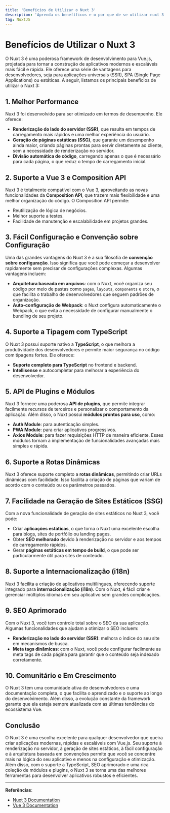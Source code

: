 ```yaml
---
title: 'Benefícios de Utilizar o Nuxt 3'
description: 'Aprenda os benefíficos e o por que de se utilizar nuxt 3 nos seus projetos!'
tag: NuxtJS
---
```


# Benefícios de Utilizar o Nuxt 3

O Nuxt 3 é uma poderosa framework de desenvolvimento para Vue.js, projetada para tornar a construção de aplicativos modernos e escaláveis mais fácil e rápida. Ele oferece uma série de vantagens para desenvolvedores, seja para aplicações universais (SSR), SPA (Single Page Applications) ou estáticas. A seguir, listamos os principais benefícios de utilizar o Nuxt 3:

## 1. **Melhor Performance**
Nuxt 3 foi desenvolvido para ser otimizado em termos de desempenho. Ele oferece:
- **Renderização do lado do servidor (SSR)**, que resulta em tempos de carregamento mais rápidos e uma melhor experiência do usuário.
- **Geração de páginas estáticas (SSG)**, que garante um desempenho ainda maior, criando páginas prontas para servir diretamente ao cliente, sem a necessidade de renderização no servidor.
- **Divisão automática de código**, carregando apenas o que é necessário para cada página, o que reduz o tempo de carregamento inicial.

## 2. **Suporte a Vue 3 e Composition API**
Nuxt 3 é totalmente compatível com o Vue 3, aproveitando as novas funcionalidades da **Composition API**, que trazem mais flexibilidade e uma melhor organização do código. O Composition API permite:
- Reutilização de lógica de negócios.
- Melhor suporte a testes.
- Facilidade de manutenção e escalabilidade em projetos grandes.

## 3. **Fácil Configuração e Convenção sobre Configuração**
Uma das grandes vantagens do Nuxt 3 é a sua filosofia de **convenção sobre configuração**. Isso significa que você pode começar a desenvolver rapidamente sem precisar de configurações complexas. Algumas vantagens incluem:
- **Arquitetura baseada em arquivos**: com o Nuxt, você organiza seu código por meio de pastas como `pages`, `layouts`, `components` e `store`, o que facilita o trabalho de desenvolvedores que seguem padrões de organização.
- **Auto-configuração de Webpack**: o Nuxt configura automaticamente o Webpack, o que evita a necessidade de configurar manualmente o bundling de seu projeto.

## 4. **Suporte a Tipagem com TypeScript**
O Nuxt 3 possui suporte nativo a **TypeScript**, o que melhora a produtividade dos desenvolvedores e permite maior segurança no código com tipagens fortes. Ele oferece:
- **Suporte completo para TypeScript** no frontend e backend.
- **Intellisense** e autocompletar para melhorar a experiência do desenvolvedor.

## 5. **API de Plugins e Módulos**
Nuxt 3 fornece uma poderosa **API de plugins**, que permite integrar facilmente recursos de terceiros e personalizar o comportamento da aplicação. Além disso, o Nuxt possui **módulos prontos para uso**, como:
- **Auth Module**: para autenticação simples.
- **PWA Module**: para criar aplicativos progressivos.
- **Axios Module**: para fazer requisições HTTP de maneira eficiente.
Esses módulos tornam a implementação de funcionalidades avançadas mais simples e rápida.

## 6. **Suporte a Rotas Dinâmicas**
Nuxt 3 oferece suporte completo a **rotas dinâmicas**, permitindo criar URLs dinâmicas com facilidade. Isso facilita a criação de páginas que variam de acordo com o conteúdo ou os parâmetros passados.

## 7. **Facilidade na Geração de Sites Estáticos (SSG)**
Com a nova funcionalidade de geração de sites estáticos no Nuxt 3, você pode:
- Criar **aplicações estáticas**, o que torna o Nuxt uma excelente escolha para blogs, sites de portfólio ou landing pages.
- Obter **SEO melhorado** devido à renderização no servidor e aos tempos de carregamento rápidos.
- Gerar **páginas estáticas em tempo de build**, o que pode ser particularmente útil para sites de conteúdo.

## 8. **Suporte a Internacionalização (i18n)**
Nuxt 3 facilita a criação de aplicativos multilíngues, oferecendo suporte integrado para **internacionalização (i18n)**. Com o Nuxt, é fácil criar e gerenciar múltiplos idiomas em seu aplicativo sem grandes complicações.

## 9. **SEO Aprimorado**
Com o Nuxt 3, você tem controle total sobre o SEO da sua aplicação. Algumas funcionalidades que ajudam a otimizar o SEO incluem:
- **Renderização no lado do servidor (SSR)**: melhora o índice do seu site em mecanismos de busca.
- **Meta tags dinâmicas**: com o Nuxt, você pode configurar facilmente as meta tags de cada página para garantir que o conteúdo seja indexado corretamente.

## 10. **Comunitário e Em Crescimento**
O Nuxt 3 tem uma comunidade ativa de desenvolvedores e uma documentação completa, o que facilita o aprendizado e o suporte ao longo do desenvolvimento. Além disso, a evolução constante da framework garante que ela esteja sempre atualizada com as últimas tendências do ecossistema Vue.

## Conclusão
O Nuxt 3 é uma escolha excelente para qualquer desenvolvedor que queira criar aplicações modernas, rápidas e escaláveis com Vue.js. Seu suporte à renderização no servidor, à geração de sites estáticos, à fácil configuração e à arquitetura baseada em convenções permite que você se concentre mais na lógica do seu aplicativo e menos na configuração e otimização. Além disso, com o suporte a TypeScript, SEO aprimorado e uma rica coleção de módulos e plugins, o Nuxt 3 se torna uma das melhores ferramentas para desenvolver aplicativos robustos e eficientes.

---
**Referências**:
- [Nuxt 3 Documentation](https://nuxt.com/docs)
- [Vue 3 Documentation](https://vuejs.org/)
